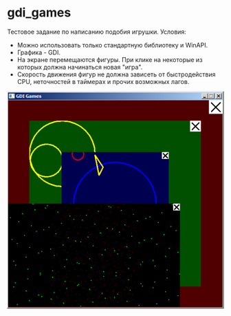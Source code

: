 # gdi_games

Тестовое задание по написанию подобия игрушки.
Условия:
- Можно использовать только стандартную библиотеку и WinAPI.
- Графика - GDI.
- На экране перемещаются фигуры. При клике на некоторые из которых должна начинаться новая "игра".
- Скорость движения фигур не должна зависеть от быстродействия CPU, неточностей в таймерах и прочих возможных лагов.

![Alt text](https://github.com/kdpdev/gdi_games/blob/master/screenshot.png?raw=true "Screenshot")
